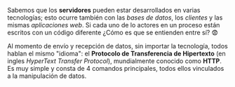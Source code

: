 Sabemos que los **servidores** pueden estar desarrollados en varias tecnologías; esto ocurre también con las _bases de datos_, los _clientes_ y las mismas _aplicaciones web_. Si cada uno de lo actores en un proceso están escritos con un código diferente ¿Cómo es que se entienden entre sí? :fearful:

Al momento de envío y recepción de datos, sin importar la tecnología, todos hablan el mismo "idioma": el **Protocolo de Transferencia de Hipertexto** (en ingles _HyperText Transfer Protocol_), mundialmente conocido como **HTTP**. Es muy simple y consta de 4 comandos principales, todos ellos vinculados a la manipulación de datos.
